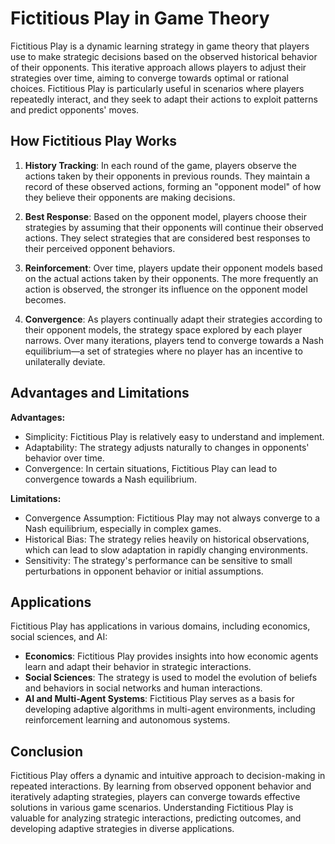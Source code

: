# Fictitious Play in Game Theory

Fictitious Play is a dynamic learning strategy in game theory that players use to make strategic decisions based on the observed historical behavior of their opponents. This iterative approach allows players to adjust their strategies over time, aiming to converge towards optimal or rational choices. Fictitious Play is particularly useful in scenarios where players repeatedly interact, and they seek to adapt their actions to exploit patterns and predict opponents' moves.

## How Fictitious Play Works

1. **History Tracking**: In each round of the game, players observe the actions taken by their opponents in previous rounds. They maintain a record of these observed actions, forming an "opponent model" of how they believe their opponents are making decisions.

2. **Best Response**: Based on the opponent model, players choose their strategies by assuming that their opponents will continue their observed actions. They select strategies that are considered best responses to their perceived opponent behaviors.

3. **Reinforcement**: Over time, players update their opponent models based on the actual actions taken by their opponents. The more frequently an action is observed, the stronger its influence on the opponent model becomes.

4. **Convergence**: As players continually adapt their strategies according to their opponent models, the strategy space explored by each player narrows. Over many iterations, players tend to converge towards a Nash equilibrium—a set of strategies where no player has an incentive to unilaterally deviate.

## Advantages and Limitations

**Advantages:**
- Simplicity: Fictitious Play is relatively easy to understand and implement.
- Adaptability: The strategy adjusts naturally to changes in opponents' behavior over time.
- Convergence: In certain situations, Fictitious Play can lead to convergence towards a Nash equilibrium.

**Limitations:**
- Convergence Assumption: Fictitious Play may not always converge to a Nash equilibrium, especially in complex games.
- Historical Bias: The strategy relies heavily on historical observations, which can lead to slow adaptation in rapidly changing environments.
- Sensitivity: The strategy's performance can be sensitive to small perturbations in opponent behavior or initial assumptions.

## Applications

Fictitious Play has applications in various domains, including economics, social sciences, and AI:

- **Economics**: Fictitious Play provides insights into how economic agents learn and adapt their behavior in strategic interactions.
- **Social Sciences**: The strategy is used to model the evolution of beliefs and behaviors in social networks and human interactions.
- **AI and Multi-Agent Systems**: Fictitious Play serves as a basis for developing adaptive algorithms in multi-agent environments, including reinforcement learning and autonomous systems.

## Conclusion

Fictitious Play offers a dynamic and intuitive approach to decision-making in repeated interactions. By learning from observed opponent behavior and iteratively adapting strategies, players can converge towards effective solutions in various game scenarios. Understanding Fictitious Play is valuable for analyzing strategic interactions, predicting outcomes, and developing adaptive strategies in diverse applications.
